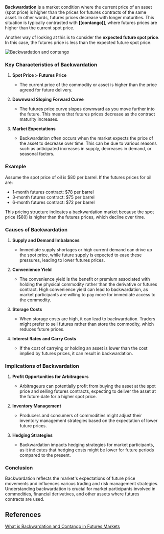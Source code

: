 **Backwardation** is a market condition where the current price of an asset (spot price) is higher than the prices for futures contracts of the same asset. In other words, futures prices decrease with longer maturities. This situation is typically contrasted with **[[contango]]**, where futures prices are higher than the current spot price.

Another way of looking at this is to consider the **expected future spot price**. In this case, the futures price is less than the expected future spot price.

![Backwardation and contango](Backwardation%20and%20contango.png) 

### Key Characteristics of Backwardation

1. **Spot Price > Futures Price**
   - The current price of the commodity or asset is higher than the price agreed for future delivery.

2. **Downward Sloping Forward Curve**
   - The futures price curve slopes downward as you move further into the future. This means that futures prices decrease as the contract maturity increases.

3. **Market Expectations**
   - Backwardation often occurs when the market expects the price of the asset to decrease over time. This can be due to various reasons such as anticipated increases in supply, decreases in demand, or seasonal factors.

### Example

Assume the spot price of oil is $80 per barrel. If the futures prices for oil are:
- 1-month futures contract: $78 per barrel
- 3-month futures contract: $75 per barrel
- 6-month futures contract: $72 per barrel

This pricing structure indicates a backwardation market because the spot price ($80) is higher than the futures prices, which decline over time.

### Causes of Backwardation

1. **Supply and Demand Imbalances**
   - Immediate supply shortages or high current demand can drive up the spot price, while future supply is expected to ease these pressures, leading to lower futures prices.

2. **Convenience Yield**
   - The convenience yield is the benefit or premium associated with holding the physical commodity rather than the derivative or futures contract. High convenience yield can lead to backwardation, as market participants are willing to pay more for immediate access to the commodity.

3. **Storage Costs**
   - When storage costs are high, it can lead to backwardation. Traders might prefer to sell futures rather than store the commodity, which reduces future prices.

4. **Interest Rates and Carry Costs**
   - If the cost of carrying or holding an asset is lower than the cost implied by futures prices, it can result in backwardation.

### Implications of Backwardation

1. **Profit Opportunities for Arbitrageurs**
   - Arbitrageurs can potentially profit from buying the asset at the spot price and selling futures contracts, expecting to deliver the asset at the future date for a higher spot price.

2. **Inventory Management**
   - Producers and consumers of commodities might adjust their inventory management strategies based on the expectation of lower future prices.

3. **Hedging Strategies**
   - Backwardation impacts hedging strategies for market participants, as it indicates that hedging costs might be lower for future periods compared to the present.

### Conclusion

Backwardation reflects the market's expectations of future price movements and influences various trading and risk management strategies. Understanding backwardation is crucial for market participants involved in commodities, financial derivatives, and other assets where futures contracts are used.

## References
[What is Backwardation and Contango in Futures Markets](What%20is%20Backwardation%20and%20Contango%20in%20Futures%20Markets.md)